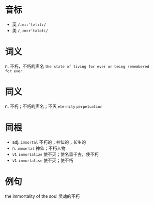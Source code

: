 # 音标

- 英 `/ɪmɔː'tælɪtɪ/`
- 美 `/,ɪmɔr'tæləti/`

# 词义

n. 不朽，不朽的声名
`the state of living for ever or being remembered for ever`

# 同义

n. 不朽；不朽的声名；不灭
`eternity` `perpetuation`

# 同根

- adj. `immortal` 不朽的；神仙的；长生的
- n. `immortal` 神仙；不朽人物
- vt. `immortalize` 使不灭；使名垂千古，使不朽
- vt. `immortalise` 使不灭；使不朽

# 例句

the immortality of the soul
灵魂的不朽


